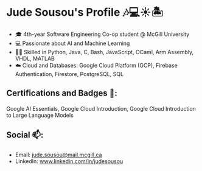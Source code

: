 # Jude Sousou's Profile 🎶💻☀️🏝️

#### 
- 🎓 4th-year Software Engineering Co-op student @ McGill University
- 💻 Passionate about AI and Machine Learning
- 💪🏻 Skilled in Python, Java, C, Bash, JavaScript, OCaml, Arm Assembly, VHDL, MATLAB
- ☁️ Cloud and Databases: Google Cloud Platform (GCP), Firebase Authentication, Firestore, PostgreSQL, SQL

## Certifications and Badges 💯:
#### 
Google AI Essentials, Google Cloud Introduction, Google Cloud Introduction to Large Language Models

## Social 📫:
###
- Email: jude.sousou@mail.mcgill.ca
- LinkedIn: www.linkedin.com/in/judesousou
